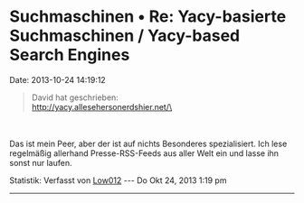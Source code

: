 Suchmaschinen • Re: Yacy-basierte Suchmaschinen / Yacy-based Search Engines
===========================================================================

Date: 2013-10-24 14:19:12

> <div>
>
> David hat geschrieben:\
> http://yacy.allesehersonerdshier.net/\
>
> </div>

\
\
Das ist mein Peer, aber der ist auf nichts Besonderes spezialisiert. Ich
lese regelmäßig allerhand Presse-RSS-Feeds aus aller Welt ein und lasse
ihn sonst nur laufen.

Statistik: Verfasst von
[Low012](http://forum.yacy-websuche.de/memberlist.php?mode=viewprofile&u=62)
--- Do Okt 24, 2013 1:19 pm

------------------------------------------------------------------------
